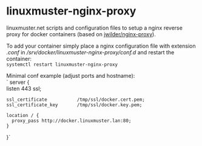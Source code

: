# linuxmuster-nginx-proxy

linuxmuster.net scripts and configuration files to setup a nginx reverse proxy for docker containers (based on [jwilder/nginx-proxy](https://github.com/jwilder/nginx-proxy)).

To add your container simply place a nginx configuration file with extension _.conf_ in _/srv/docker/linuxmuster-nginx-proxy/conf.d_ and restart the container:  
`systemctl restart linuxmuster-nginx-proxy`  

Minimal conf example (adjust ports and hostname):    
`  server {  
    listen 443 ssl;  

    ssl_certificate           /tmp/ssl/docker.cert.pem;  
    ssl_certificate_key       /tmp/ssl/docker.key.pem;  

    location / {  
      proxy_pass http://docker.linuxmuster.lan:80;  
    }  
  }`  
